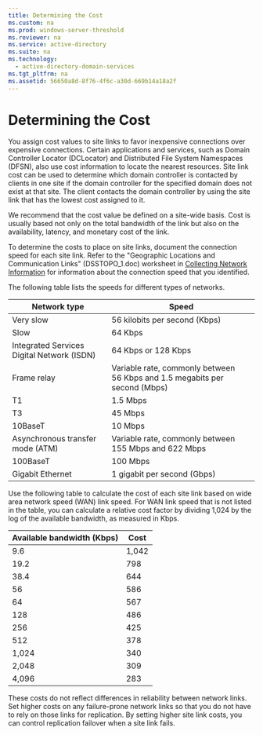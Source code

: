 ```yaml
---
title: Determining the Cost
ms.custom: na
ms.prod: windows-server-threshold
ms.reviewer: na
ms.service: active-directory
ms.suite: na
ms.technology: 
  - active-directory-domain-services
ms.tgt_pltfrm: na
ms.assetid: 56650a8d-8f76-4f6c-a30d-669b14a18a2f
---
```

# Determining the Cost
You assign cost values to site links to favor inexpensive connections over expensive connections. Certain applications and services, such as Domain Controller Locator \(DCLocator\) and Distributed File System Namespaces \(DFSN\), also use cost information to locate the nearest resources. Site link cost can be used to determine which domain controller is contacted by clients in one site if the domain controller for the specified domain does not exist at that site. The client contacts the domain controller by using the site link that has the lowest cost assigned to it.

We recommend that the cost value be defined on a site\-wide basis. Cost is usually based not only on the total bandwidth of the link but also on the availability, latency, and monetary cost of the link.

To determine the costs to place on site links, document the connection speed for each site link. Refer to the "Geographic Locations and Communication Links" \(DSSTOPO\_1.doc\) worksheet in [Collecting Network Information](Collecting-Network-Information.md) for information about the connection speed that you identified.

The following table lists the speeds for different types of networks.

|Network type|Speed|
|----------------|---------|
|Very slow|56 kilobits per second \(Kbps\)|
|Slow|64 Kbps|
|Integrated Services Digital Network \(ISDN\)|64 Kbps or 128 Kbps|
|Frame relay|Variable rate, commonly between 56 Kbps and 1.5 megabits per second \(Mbps\)|
|T1|1.5 Mbps|
|T3|45 Mbps|
|10BaseT|10 Mbps|
|Asynchronous transfer mode \(ATM\)|Variable rate, commonly between 155 Mbps and 622 Mbps|
|100BaseT|100 Mbps|
|Gigabit Ethernet|1 gigabit per second \(Gbps\)|

Use the following table to calculate the cost of each site link based on wide area network speed \(WAN\) link speed. For WAN link speed that is not listed in the table, you can calculate a relative cost factor by dividing 1,024 by the log of the available bandwidth, as measured in Kbps.

|Available bandwidth \(Kbps\)|Cost|
|--------------------------------|--------|
|9.6|1,042|
|19.2|798|
|38.4|644|
|56|586|
|64|567|
|128|486|
|256|425|
|512|378|
|1,024|340|
|2,048|309|
|4,096|283|

These costs do not reflect differences in reliability between network links. Set higher costs on any failure\-prone network links so that you do not have to rely on those links for replication. By setting higher site link costs, you can control replication failover when a site link fails.


